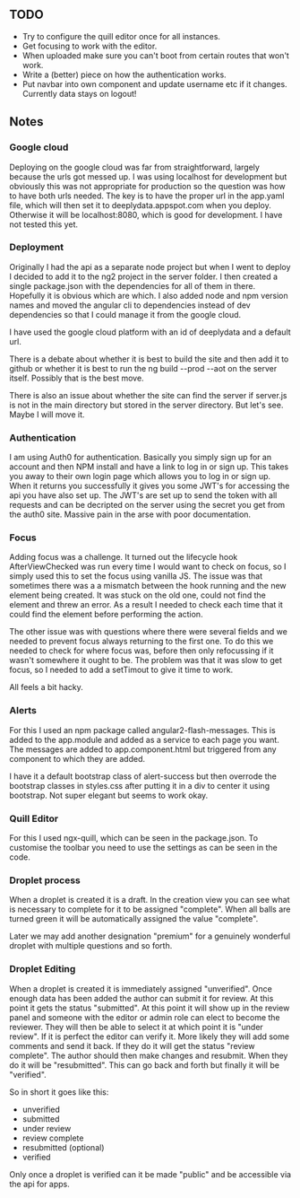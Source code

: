 ## TODO

- Try to configure the quill editor once for all instances.
- Get focusing to work with the editor.
- When uploaded make sure you can't boot from certain routes that won't work.
- Write a (better) piece on how the authentication works.
- Put navbar into own component and update username etc if it changes. Currently data stays on logout!

## Notes

### Google cloud

Deploying on the google cloud was far from straightforward, largely because the urls got messed up. I was using localhost for development but obviously this was not appropriate for production so the question was how to have both urls needed. The key is to have the proper url in the app.yaml file, which will then set it to deeplydata.appspot.com when you deploy. Otherwise it will be localhost:8080, which is good for development. I have not tested this yet.    

### Deployment

Originally I had the api as a separate node project but when I went to deploy I decided to add it to the ng2 project in the server folder. I then created a single package.json with the dependencies for all of them in there. Hopefully it is obvious which are which. I also added node and npm version names and moved the angular cli to dependencies instead of dev dependencies so that I could manage it from the google cloud.

I have used the google cloud platform with an id of deeplydata and a default url.

There is a debate about whether it is best to build the site and then add it to github or whether it is best to run the ng build --prod --aot on the server itself. Possibly that is the best move.

There is also an issue about whether the site can find the server if server.js is not in the main directory but stored in the server directory. But let's see. Maybe I will move it.

### Authentication

I am using Auth0 for authentication. Basically you simply sign up for an account and then NPM install and have a link to log in or sign up. This takes you away to their own login page which allows you to log in or sign up. When it returns you successfully it gives you some JWT's for accessing the api you have also set up. The JWT's are set up to send the token with all requests and can be decripted on the server using the secret you get from the auth0 site. Massive pain in the arse with poor documentation.

### Focus

Adding focus was a challenge. It turned out the lifecycle hook AfterViewChecked was run every time I would want to check on focus, so I simply used this to set the focus using vanilla JS. The issue was that sometimes there was a a mismatch between the hook running and the new element being created. It was stuck on the old one, could not find the element and threw an error. As a result I needed to check each time that it could find the element before performing the action.

The other issue was with questions where there were several fields and we needed to prevent focus always returning to the first one. To do this we needed to check for where focus was, before then only refocussing if it wasn't somewhere it ought to be. The problem was that it was slow to get focus, so I needed to add a setTimout to give it time to work.

All feels a bit hacky.

### Alerts

For this I used an npm package called angular2-flash-messages. This is added to the app.module and added as a service to each page you want. The messages are added to app.component.html but triggered from any component to which they are added.

I have it a default bootstrap class of alert-success but then overrode the bootstrap classes in styles.css after putting it in a div to center it using bootstrap. Not super elegant but seems to work okay.

### Quill Editor

For this I used ngx-quill, which can be seen in the package.json. To customise the toolbar you need to use the settings as can be seen in the code.

### Droplet process

When a droplet is created it is a draft. In the creation view you can see what is necessary to complete for it to be assigned "complete". When all balls are turned green it will be automatically assigned the value "complete".

Later we may add another designation "premium" for a genuinely wonderful droplet with multiple questions and so forth.

### Droplet Editing

When a droplet is created it is immediately assigned "unverified". Once enough data has been added the author can submit it for review. At this point it gets the status "submitted". At this point it will show up in the review panel and someone with the editor or admin role can elect to become the reviewer. They will then be able to select it at which point it is "under review". If it is perfect the editor can verify it. More likely they will add some comments and send it back. If they do it will get the status "review complete". The author should then make changes and resubmit. When they do it will be "resubmitted". This can go back and forth but finally it will be "verified".

So in short it goes like this:

- unverified
- submitted
- under review
- review complete
- resubmitted (optional)
- verified

Only once a droplet is verified can it be made "public" and be accessible via the api for apps.
